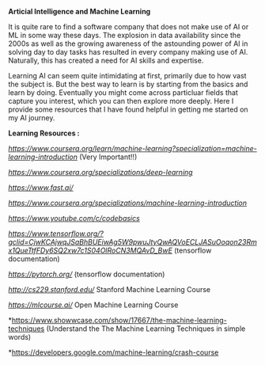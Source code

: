 **Articial Intelligence and Machine Learning**

It is quite rare to find a software company that does not make use of AI or ML in some way these days. The explosion in data availability since the 2000s as well as the growing awareness of the astounding power of AI in solving day to day tasks has resulted in every company making use of AI. Naturally, this has created a need for AI skills and expertise.

Learning AI can seem quite intimidating at first, primarily due to how vast the subject is. But the best way to learn is by starting from the basics and learn by doing. Eventually you might come across particluar fields that capture you interest, which you can then explore more deeply. Here I provide some resources that I have found helpful in getting me started on my AI journey.

**Learning Resources :**

*https://www.coursera.org/learn/machine-learning?specialization=machine-learning-introduction* (Very Important!!)

*https://www.coursera.org/specializations/deep-learning*

*https://www.fast.ai/*

*https://www.coursera.org/specializations/machine-learning-introduction*

*https://www.youtube.com/c/codebasics*

*https://www.tensorflow.org/?gclid=CjwKCAjwqJSaBhBUEiwAg5W9pwuJtyQwAQVoECLJASuOoqon23Rmx1QueTtfFDy6SQ2xw7c1S04OlRoCN3MQAvD_BwE* (tensorflow documentation)

*https://pytorch.org/* (tensorflow documentation)

*http://cs229.stanford.edu/*  Stanford Machine Learning Course

*https://mlcourse.ai/*  Open Machine Learning Course

*https://www.showwcase.com/show/17667/the-machine-learning-techniques (Understand the The Machine Learning Techniques in simple words)

*https://developers.google.com/machine-learning/crash-course
